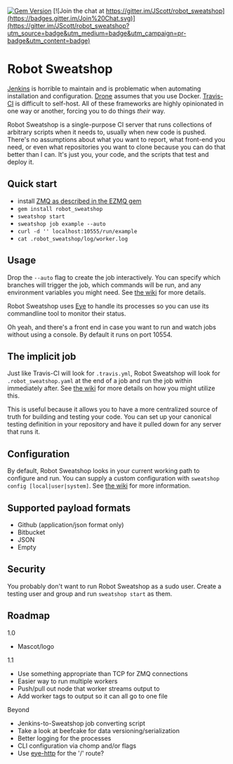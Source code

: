 [![Gem Version](https://badge.fury.io/rb/robot_sweatshop.svg)](http://badge.fury.io/rb/robot_sweatshop) [![Join the chat at https://gitter.im/JScott/robot_sweatshop](https://badges.gitter.im/Join%20Chat.svg)](https://gitter.im/JScott/robot_sweatshop?utm_source=badge&utm_medium=badge&utm_campaign=pr-badge&utm_content=badge)

# Robot Sweatshop

[Jenkins](http://jenkins-ci.org/) is horrible to maintain and is problematic when automating installation and configuration. [Drone](https://drone.io/) assumes that you use Docker. [Travis-CI](https://travis-ci.org/recent) is difficult to self-host. All of these frameworks are highly opinionated in one way or another, forcing you to do things _their_ way.

Robot Sweatshop is a single-purpose CI server that runs collections of arbitrary scripts when it needs to, usually when new code is pushed. There's no assumptions about what you want to report, what front-end you need, or even what repositories you want to clone because you can do that better than I can. It's just you, your code, and the scripts that test and deploy it.

## Quick start

- install [ZMQ as described in the EZMQ gem](https://github.com/colstrom/ezmq#operating-system-notes)
- `gem install robot_sweatshop`
- `sweatshop start`
- `sweatshop job example --auto`
- `curl -d '' localhost:10555/run/example`
- `cat .robot_sweatshop/log/worker.log`

## Usage

Drop the `--auto` flag to create the job interactively. You can specify which branches will trigger the job, which commands will be run, and any environment variables you might need. See [the wiki](https://github.com/JScott/robot_sweatshop/wiki/Job-configuration) for more details.

Robot Sweatshop uses [Eye](https://github.com/kostya/eye) to handle its processes so you can use its commandline tool to monitor their status.

Oh yeah, and there's a front end in case you want to run and watch jobs without using a console. By default it runs on port 10554.

## The implicit job

Just like Travis-CI will look for `.travis.yml`, Robot Sweatshop will look for `.robot_sweatshop.yaml` at the end of a job and run the job within immediately after. See [the wiki](https://github.com/JScott/robot_sweatshop/wiki/Implicit-jobs) for more details on how you might utilize this.

This is useful because it allows you to have a more centralized source of truth for building and testing your code. You can set up your canonical testing definition in your repository and have it pulled down for any server that runs it.

## Configuration

By default, Robot Sweatshop looks in your current working path to configure and run. You can supply a custom configuration with `sweatshop config [local|user|system]`. See [the wiki](https://github.com/JScott/robot_sweatshop/wiki) for more information.

## Supported payload formats

- Github (application/json format only)
- Bitbucket
- JSON
- Empty

## Security

You probably don't want to run Robot Sweatshop as a sudo user. Create a testing user and group and run `sweatshop start` as them.

## Roadmap

1.0

- Mascot/logo

1.1

- Use something appropriate than TCP for ZMQ connections
- Easier way to run multiple workers
- Push/pull out node that worker streams output to
- Add worker tags to output so it can all go to one file

Beyond

- Jenkins-to-Sweatshop job converting script
- Take a look at beefcake for data versioning/serialization
- Better logging for the processes
- CLI configuration via chomp and/or flags
- Use [eye-http](https://github.com/kostya/eye-http) for the '/' route?
